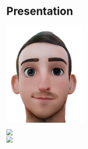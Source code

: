 # Presentation
<img src="assets/cartoon.PNG" width="200">


![](https://github-readme-stats.vercel.app/api/top-langs/?username=Thibateau&theme=radical&hide_langs_below=8)<br>
![](https://github-readme-stats.vercel.app/api?username=Thibateau&show_icons=true&theme=radical&count_private=true)